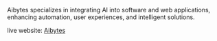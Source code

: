 Aibytes specializes in integrating AI into software and web applications, enhancing automation, user experiences, and intelligent solutions.

live website: [Aibytes](www.aibytes.shop)

